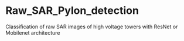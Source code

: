 # Raw_SAR_Pylon_detection
Classification of raw SAR images of high voltage towers with ResNet or Mobilenet architecture


